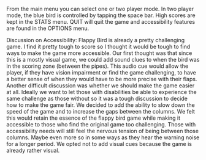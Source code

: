 From the main menu you can select one or two player mode. In two player mode, the blue bird is controlled by tapping the space bar. High scores are kept in the STATS menu. QUIT will quit the game and accessibility features are found in the OPTIONS menu. 

Discussion on Accessibility:
Flappy Bird is already a pretty challenging game. I find it pretty tough to score so I thought it would be tough to find ways to make the game more accessible. Our first thought was that since this is a mostly visual game, we could add sound clues to when the bird was in the scoring zone (between the pipes). This audio cue would allow the player, if they have vision impairment or find the game challenging, to have a better sense of when they would have to be more precise with their flaps. Another difficult discussion was whether we should make the game easier at all. Ideally we want to let those with disabilities be able to experience the same challenge as those without so it was a tough discussion to decide how to make the game fair. We decided to add the ability to slow down the speed of the game and to increase the gaps between the columns. We felt this would retain the essence of the flappy bird game while making it accessible to those who find the original game too challenging. Those with accessibility needs will still feel the nervous tension of being between those columns. Maybe even more so in some ways as they hear the warning noise for a longer period. We opted not to add visual cues because the game is already rather visual. 